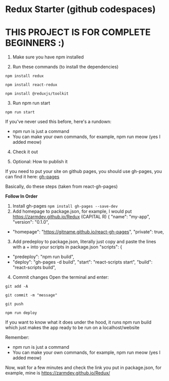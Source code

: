 # Redux Starter (github codespaces)

# THIS PROJECT IS FOR COMPLETE BEGINNERS :)

1. Make sure you have npm installed

2. Run these commands (to install the dependencies)

```npm install redux```

```npm install react-redux```

```npm install @reduxjs/toolkit```

3. Run npm run start

```npm run start```

If you've never used this before, here's a rundown:

* npm run is just a command
* You can make your own commands, for example, npm run meow (yes I added meow)

4. Check it out

5. Optional: How to publish it

If you need to put your site on github pages, you should use gh-pages, you can find it here: [gh-pages](https://github.com/gitname/react-gh-pages)

Basically, do these steps (taken from react-gh-pages)

**Follow In Order**
1. Install gh-pages
```npm install gh-pages --save-dev```
2. Add homepage to package.json, for example, I would put https://zarmdev.github.io/Redux (CAPITAL R)
{
  "name": "my-app",
  "version": "0.1.0",
+ "homepage": "https://gitname.github.io/react-gh-pages",
  "private": true,
3. Add predeploy to package.json, literally just copy and paste the lines with a + into your scripts in package.json
"scripts": {
+   "predeploy": "npm run build",
+   "deploy": "gh-pages -d build",
    "start": "react-scripts start",
    "build": "react-scripts build",
4. Commit changes
Open the terminal and enter:

```git add -A```

```git commit -m "message"```

```git push```

```npm run deploy```

If you want to know what it does under the hood, it runs npm run build which just makes the app ready to be run on a localhost/website

Remember:

* npm run is just a command
* You can make your own commands, for example, npm run meow (yes I added meow)

Now, wait for a few minutes and check the link you put in package.json, for example, mine is https://zarmdev.github.io/Redux/